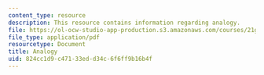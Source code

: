 ```yaml
---
content_type: resource
description: This resource contains information regarding analogy.
file: https://ol-ocw-studio-app-production.s3.amazonaws.com/courses/21g-222-expository-writing-for-bilingual-students-fall-2002/824cc1d9c47133edd34c6f6ff9b16b4f_MIT21G_222F02_analogy.pdf
file_type: application/pdf
resourcetype: Document
title: Analogy
uid: 824cc1d9-c471-33ed-d34c-6f6ff9b16b4f
---
```

